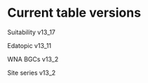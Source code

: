 # Current table versions 
Suitability v13_17 

Edatopic v13_11 

WNA BGCs v13_2 

Site series v13_2

